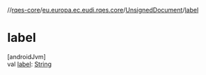 //[rqes-core](../../../index.md)/[eu.europa.ec.eudi.rqes.core](../index.md)/[UnsignedDocument](index.md)/[label](label.md)

# label

[androidJvm]\
val [label](label.md): [String](https://kotlinlang.org/api/latest/jvm/stdlib/kotlin-stdlib/kotlin/-string/index.html)
